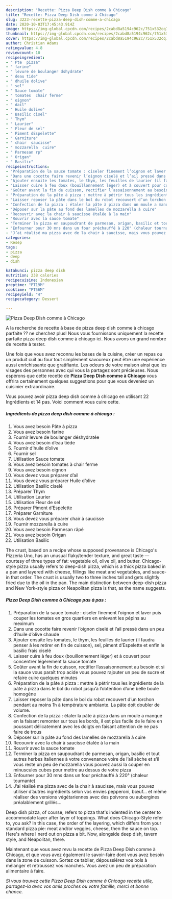 ```yaml
---
description: "Recette: Pizza Deep Dish comme à Chicago"
title: "Recette: Pizza Deep Dish comme à Chicago"
slug: 3223-recette-pizza-deep-dish-comme-a-chicago
date: 2020-10-03T17:45:43.914Z
image: https://img-global.cpcdn.com/recipes/2cabd8a5194c962c/751x532cq70/pizza-deep-dish-comme-a-chicago-photo-principale-de-la-recette.jpg
thumbnail: https://img-global.cpcdn.com/recipes/2cabd8a5194c962c/751x532cq70/pizza-deep-dish-comme-a-chicago-photo-principale-de-la-recette.jpg
cover: https://img-global.cpcdn.com/recipes/2cabd8a5194c962c/751x532cq70/pizza-deep-dish-comme-a-chicago-photo-principale-de-la-recette.jpg
author: Christian Adams
ratingvalue: 4.8
reviewcount: 10
recipeingredient:
- " Pte  pizza"
- " farine"
- " levure de boulanger dshydrate"
- " deau tide"
- " dhuile dolive"
- " sel"
- " Sauce tomate"
- " tomates  chair ferme"
- " oignon"
- " dail"
- " Huile dolive"
- " Basilic cisel"
- " Thym"
- " Laurier"
- " Fleur de sel"
- " Piment dEspelette"
- " Garniture"
- " chair  saucisse"
- " mozzarella  cuire"
- " Parmesan rp"
- " Origan"
- " Basilic"
recipeinstructions:
- "Préparation de la sauce tomate : ciseler finement l’oignon et laver puis couper les tomates en gros quartiers en enlevant les pépins au meximum"
- "Dans une cocotte faire revenir l’oignon ciselé et l’ail pressé dans un peu d’huile d’olive chaude"
- "Ajouter ensuite les tomates, le thym, les feuilles de laurier (il faudra penser à les retirer en fin de cuisson), sel, piment d’Espelette et enfin le basilic frais ciselé"
- "Laisser cuire à feu doux (bouillonnement léger) et à couvert pour concentrer légèrement la sauce tomate"
- "Goûter avant la fin de cuisson, rectifier l’assaisonnement au besoin et si la sauce vous paraît trop acide vous pouvez rajouter un peu de sucre et refaire cuire quelques minutes"
- "Préparation de la pâte à pizza : mettre à pétrir tous les ingrédients de la pâte à pizza dans le bol du robot jusqu’à l’obtention d’une belle boule homogène"
- "Laisser reposer la pâte dans le bol du robot recouvert d’un torchon pendant au moins 1h à température ambiante. La pâte doit doubler de volume."
- "Confection de la pizza : étaler la pâte à pizza dans un moule a manqué en la faisant remonter sur tous les bords, il est plus facile de le faire en poussant délicatement avec les doigts en faisant attention de ne pas faire de trous"
- "Déposer sur la pâte au fond des lamelles de mozzarella à cuire"
- "Recouvrir avec la chair à saucisse étalée à la main"
- "Rouvrir avec la sauce tomate"
- "Terminer la pizza en saupoudrant de parmesan, origan, basilic et tout autres herbes italiennes à votre convenance voire de l’ail sèche et s’il vous reste un peu de mozzarella vous pouvez aussi la couper en minuscules cubes pour mettre au dessus de votre pizza"
- "Enfourner pour 30 mns dans un four préchauffé à 220° (chaleur tournante)"
- "J’ai réalisé ma pizza avec de la chair à saucisse, mais vous pouvez utiliser d’autres ingrédients selon vos envies pepperoni, bœuf... et même réaliser des versions végétariennes avec des poivrons ou aubergines préalablement grillés..."
categories:
- Resep
tags:
- pizza
- deep
- dish

katakunci: pizza deep dish 
nutrition: 238 calories
recipecuisine: Indonesian
preptime: "PT19M"
cooktime: "PT56M"
recipeyield: "4"
recipecategory: Dessert

---
```



![Pizza Deep Dish comme à Chicago](https://img-global.cpcdn.com/recipes/2cabd8a5194c962c/751x532cq70/pizza-deep-dish-comme-a-chicago-photo-principale-de-la-recette.jpg)

A la recherche de recette à base de pizza deep dish comme à chicago parfaite ?? ne cherchez plus! Nous vous fournissons uniquement la recette parfaite pizza deep dish comme à chicago ici. Nous avons un grand nombre de recette à tester.

Une fois que vous avez reconnu les bases de la cuisine, créer un repas ou un produit cuit au four tout simplement savoureux peut être une expérience aussi enrichissante que gratifiante. Les odeurs de votre maison ainsi que les visages des personnes avec qui vous la partagez sont précieuses. Nous espérons que cette recette de <strong> Pizza Deep Dish comme à Chicago </strong> vous offrira certainement quelques suggestions pour que vous deveniez un cuisinier extraordinaire.

<!--inarticleads1-->

Vous pouvez avoir pizza deep dish comme à chicago en utilisant 22 Ingrédients et 14 pas. Voici comment vous cuire cette.

##### Ingrédients de pizza deep dish comme à chicago :

1. Vous avez besoin  Pâte à pizza
1. Vous avez besoin  farine
1. Fournir  levure de boulanger déshydratée
1. Vous avez besoin  d’eau tiède
1. Fournir  d’huile d’olive
1. Fournir  sel
1. Utilisation  Sauce tomate
1. Vous avez besoin  tomates à chair ferme
1. Vous avez besoin  oignon
1. Vous devez vous préparer  d’ail
1. Vous devez vous préparer  Huile d’olive
1. Utilisation  Basilic ciselé
1. Préparer  Thym
1. Utilisation  Laurier
1. Utilisation  Fleur de sel
1. Préparer  Piment d’Espelette
1. Préparer  Garniture
1. Vous devez vous préparer  chair à saucisse
1. Fournir  mozzarella à cuire
1. Vous avez besoin  Parmesan râpé
1. Vous avez besoin  Origan
1. Utilisation  Basilic


The crust, based on a recipe whose supposed provenance is Chicago&#39;s Pizzeria Uno, has an unusual flaky/tender texture, and great taste — courtesy of three types of fat: vegetable oil, olive oil, and butter. Chicago-style pizza usually refers to deep-dish pizza, which is a thick pizza baked in a pan and layered with cheese, fillings like meat and vegetables, and sauce-in that order. The crust is usually two to three inches tall and gets slightly fried due to the oil in the pan. The main distinction between deep-dish pizza and New York-style pizza or Neapolitan pizza is that, as the name suggests. 

<!--inarticleads2-->

##### Pizza Deep Dish comme à Chicago pas à pas :

1. Préparation de la sauce tomate : ciseler finement l’oignon et laver puis couper les tomates en gros quartiers en enlevant les pépins au meximum
1. Dans une cocotte faire revenir l’oignon ciselé et l’ail pressé dans un peu d’huile d’olive chaude
1. Ajouter ensuite les tomates, le thym, les feuilles de laurier (il faudra penser à les retirer en fin de cuisson), sel, piment d’Espelette et enfin le basilic frais ciselé
1. Laisser cuire à feu doux (bouillonnement léger) et à couvert pour concentrer légèrement la sauce tomate
1. Goûter avant la fin de cuisson, rectifier l’assaisonnement au besoin et si la sauce vous paraît trop acide vous pouvez rajouter un peu de sucre et refaire cuire quelques minutes
1. Préparation de la pâte à pizza : mettre à pétrir tous les ingrédients de la pâte à pizza dans le bol du robot jusqu’à l’obtention d’une belle boule homogène
1. Laisser reposer la pâte dans le bol du robot recouvert d’un torchon pendant au moins 1h à température ambiante. La pâte doit doubler de volume.
1. Confection de la pizza : étaler la pâte à pizza dans un moule a manqué en la faisant remonter sur tous les bords, il est plus facile de le faire en poussant délicatement avec les doigts en faisant attention de ne pas faire de trous
1. Déposer sur la pâte au fond des lamelles de mozzarella à cuire
1. Recouvrir avec la chair à saucisse étalée à la main
1. Rouvrir avec la sauce tomate
1. Terminer la pizza en saupoudrant de parmesan, origan, basilic et tout autres herbes italiennes à votre convenance voire de l’ail sèche et s’il vous reste un peu de mozzarella vous pouvez aussi la couper en minuscules cubes pour mettre au dessus de votre pizza
1. Enfourner pour 30 mns dans un four préchauffé à 220° (chaleur tournante)
1. J’ai réalisé ma pizza avec de la chair à saucisse, mais vous pouvez utiliser d’autres ingrédients selon vos envies pepperoni, bœuf... et même réaliser des versions végétariennes avec des poivrons ou aubergines préalablement grillés...


Deep dish pizza, of course, refers to pizza that&#39;s indented in the center to accommodate layer after layer of toppings. What does Chicago-Style refer to, you ask? In this case, the order of the layering, which differs from your standard pizza pie: meat and/or veggies, cheese, then the sauce on top. Here&#39;s where I nerd out on pizza a bit. Now, alongside deep dish, tavern style, and Neapolitan, there. 

<!--inarticleads1-->

<p>
Maintenant que vous avez revu la recette de Pizza Deep Dish comme à Chicago, et que vous avez également le savoir-faire dont vous avez besoin dans la zone de cuisson. Sortez ce tablier, dépoussiérez vos bols à mélanger et retroussez vos manches. Vous avez un peu de préparation alimentaire à faire.
</p>

<p>
<i>Si vous trouvez cette Pizza Deep Dish comme à Chicago recette utile, partagez-la avec vos amis proches ou votre famille, merci et bonne chance.</i>
</p>
